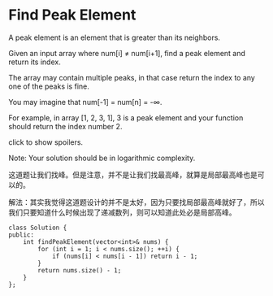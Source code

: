 Find Peak Element
============
A peak element is an element that is greater than its neighbors.

Given an input array where num[i] ≠ num[i+1], find a peak element and return its index.

The array may contain multiple peaks, in that case return the index to any one of the peaks is fine.

You may imagine that num[-1] = num[n] = -∞.

For example, in array [1, 2, 3, 1], 3 is a peak element and your function should return the index number 2.

click to show spoilers.

Note:
Your solution should be in logarithmic complexity.

这道题让我们找峰。但是注意，并不是让我们找最高峰，就算是局部最高峰也是可以的。

解法：其实我觉得这道题设计的并不是太好，因为只要找局部最高峰就好了，所以我们只要知道什么时候出现了递减数列，则可以知道此处必是局部高峰。

```
class Solution {
public:
    int findPeakElement(vector<int>& nums) {
        for (int i = 1; i < nums.size(); ++i) {
            if (nums[i] < nums[i - 1]) return i - 1;
        }
        return nums.size() - 1;
    }
};
```
